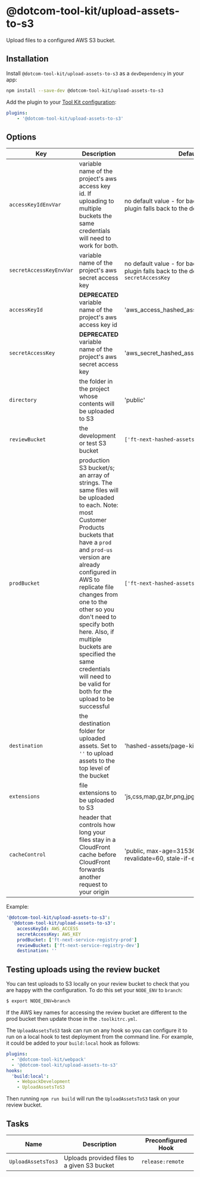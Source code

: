 # @dotcom-tool-kit/upload-assets-to-s3

Upload files to a configured AWS S3 bucket.

## Installation

Install `@dotcom-tool-kit/upload-assets-to-s3` as a `devDependency` in your app:

```sh
npm install --save-dev @dotcom-tool-kit/upload-assets-to-s3
```

Add the plugin to your [Tool Kit configuration](https://github.com/financial-times/dotcom-tool-kit/blob/main/readme.md#configuration):

```yaml
plugins:
	- '@dotcom-tool-kit/upload-assets-to-s3'
```


## Options
| Key | Description | Default value |
|-|-|-|
| `accessKeyIdEnvVar` | variable name of the project's aws access key id. If uploading to multiple buckets the same credentials will need to work for both. | no default value - for backwards compatability the plugin falls back to the default value for `accessKeyId` |
| `secretAccessKeyEnvVar` | variable name of the project's aws secret access key | no default value - for backwards compatability the plugin falls back to the default value for `secretAccessKey` |
| `accessKeyId` | **DEPRECATED** variable name of the project's aws access key id | 'aws_access_hashed_assets' |
| `secretAccessKey` | **DEPRECATED** variable name of the project's aws secret access key | 'aws_secret_hashed_assets' |
| `directory` | the folder in the project whose contents will be uploaded to S3 | 'public' |
| `reviewBucket` | the development or test S3 bucket | `['ft-next-hashed-assets-preview']` |
| `prodBucket` | production S3 bucket/s; an array of strings. The same files will be uploaded to each. Note: most Customer Products buckets that have a `prod` and `prod-us` version are already configured in AWS to replicate file changes from one to the other so you don't need to specify both here. Also, if multiple buckets are specified the same credentials will need to be valid for both for the upload to be successful | `['ft-next-hashed-assets-prod']` |
| `destination` | the destination folder for uploaded assets. Set to `''` to upload assets to the top level of the bucket | 'hashed-assets/page-kit' |
| `extensions` | file extensions to be uploaded to S3 | 'js,css,map,gz,br,png,jpg,jpeg,gif,webp,svg,ico,json' |
| `cacheControl` | header that controls how long your files stay in a CloudFront cache before CloudFront forwards another request to your origin | 'public, max-age=31536000, stale-while-revalidate=60, stale-if-error=3600' |

Example:
```yml
'@dotcom-tool-kit/upload-assets-to-s3':
  '@dotcom-tool-kit/upload-assets-to-s3':
    accessKeyId: AWS_ACCESS
    secretAccessKey: AWS_KEY
    prodBucket: ['ft-next-service-registry-prod']
    reviewBucket: ['ft-next-service-registry-dev']
    destination: ''
```

## Testing uploads using the review bucket

You can test uploads to S3 locally on your review bucket to check that you are happy with the configuration. To do this set your `NODE_ENV` to `branch`:

```bash
$ export NODE_ENV=branch
```

If the AWS key names for accessing the review bucket are different to the prod bucket then update those in the `.toolkitrc.yml`.

The `UploadAssetsToS3` task can run on any hook so you can configure it to run on a local hook to test deployment from the command line. For example, it could be added to your `build:local` hook as follows:

```yml
plugins:
  - '@dotcom-tool-kit/webpack'
  - '@dotcom-tool-kit/upload-assets-to-s3'
hooks:
  'build:local':
    - WebpackDevelopment
    - UploadAssetsToS3
```

Then running `npm run build` will run the `UploadAssetsToS3` task on your review bucket.

## Tasks

| Name | Description | Preconfigured Hook|
|-|-|-|
| `UploadAssetsTos3` | Uploads provided files to a given S3 bucket | `release:remote` |

